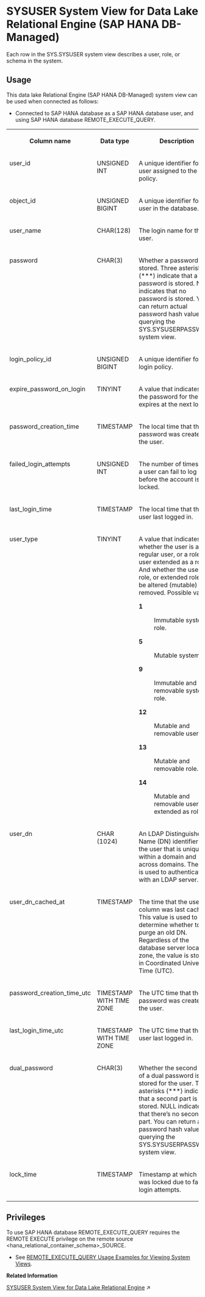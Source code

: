 <!-- loio191fd8e1a9594171a03df906f59e0a4f -->

# SYSUSER System View for Data Lake Relational Engine \(SAP HANA DB-Managed\)

Each row in the SYS.SYSUSER system view describes a user, role, or schema in the system.



## Usage

This data lake Relational Engine \(SAP HANA DB-Managed\) system view can be used when connected as follows:

-   Connected to SAP HANA database as a SAP HANA database user, and using SAP HANA database REMOTE\_EXECUTE\_QUERY.





<table>
<tr>
<th valign="top">

Column name

</th>
<th valign="top">

Data type

</th>
<th valign="top">

Description

</th>
</tr>
<tr>
<td valign="top">

user\_id

</td>
<td valign="top">

UNSIGNED INT

</td>
<td valign="top">

A unique identifier for the user assigned to the login policy.

</td>
</tr>
<tr>
<td valign="top">

object\_id

</td>
<td valign="top">

UNSIGNED BIGINT

</td>
<td valign="top">

A unique identifier for the user in the database.

</td>
</tr>
<tr>
<td valign="top">

user\_name

</td>
<td valign="top">

CHAR\(128\)

</td>
<td valign="top">

The login name for the user.

</td>
</tr>
<tr>
<td valign="top">

password

</td>
<td valign="top">

CHAR\(3\)

</td>
<td valign="top">

Whether a password is stored. Three asterisks \(\*\*\*\) indicate that a password is stored. NULL indicates that no password is stored. You can return actual password hash values by querying the SYS.SYSUSERPASSWORD system view.

</td>
</tr>
<tr>
<td valign="top">

login\_policy\_id

</td>
<td valign="top">

UNSIGNED BIGINT

</td>
<td valign="top">

A unique identifier for the login policy.

</td>
</tr>
<tr>
<td valign="top">

expire\_password\_on\_login

</td>
<td valign="top">

TINYINT

</td>
<td valign="top">

A value that indicates if the password for the user expires at the next login.

</td>
</tr>
<tr>
<td valign="top">

password\_creation\_time

</td>
<td valign="top">

TIMESTAMP

</td>
<td valign="top">

The local time that the password was created for the user.

</td>
</tr>
<tr>
<td valign="top">

failed\_login\_attempts

</td>
<td valign="top">

UNSIGNED INT

</td>
<td valign="top">

The number of times that a user can fail to log in before the account is locked.

</td>
</tr>
<tr>
<td valign="top">

last\_login\_time

</td>
<td valign="top">

TIMESTAMP

</td>
<td valign="top">

The local time that the user last logged in.

</td>
</tr>
<tr>
<td valign="top">

user\_type

</td>
<td valign="top">

TINYINT

</td>
<td valign="top">

A value that indicates whether the user is a regular user, or a role, or a user extended as a role. And whether the user, role, or extended role can be altered \(mutable\) or removed. Possible values:


<dl>
<dt><b>

1

</b></dt>
<dd>

Immutable system role.



</dd><dt><b>

5

</b></dt>
<dd>

Mutable system role



</dd><dt><b>

9

</b></dt>
<dd>

Immutable and removable system role.



</dd><dt><b>

12

</b></dt>
<dd>

Mutable and removable user.



</dd><dt><b>

13

</b></dt>
<dd>

Mutable and removable role.



</dd><dt><b>

14

</b></dt>
<dd>

Mutable and removable user extended as role.



</dd>
</dl>



</td>
</tr>
<tr>
<td valign="top">

user\_dn

</td>
<td valign="top">

CHAR \(1024\)

</td>
<td valign="top">

An LDAP Distinguished Name \(DN\) identifier for the user that is unique within a domain and across domains. The DN is used to authenticate with an LDAP server.

</td>
</tr>
<tr>
<td valign="top">

user\_dn\_cached\_at

</td>
<td valign="top">

TIMESTAMP

</td>
<td valign="top">

The time that the user\_dn column was last cached. This value is used to determine whether to purge an old DN. Regardless of the database server local time zone, the value is stored in Coordinated Universal Time \(UTC\).

</td>
</tr>
<tr>
<td valign="top">

password\_creation\_time\_utc

</td>
<td valign="top">

TIMESTAMP WITH TIME ZONE

</td>
<td valign="top">

The UTC time that the password was created for the user.

</td>
</tr>
<tr>
<td valign="top">

last\_login\_time\_utc

</td>
<td valign="top">

TIMESTAMP WITH TIME ZONE

</td>
<td valign="top">

The UTC time that the user last logged in.

</td>
</tr>
<tr>
<td valign="top">

dual\_password

</td>
<td valign="top">

CHAR\(3\)

</td>
<td valign="top">

Whether the second part of a dual password is stored for the user. Three asterisks \(\*\*\*\) indicate that a second part is stored. NULL indicates that there’s no second part. You can return actual password hash values by querying the SYS.SYSUSERPASSWORD system view.

</td>
</tr>
<tr>
<td valign="top">

lock\_time

</td>
<td valign="top">

TIMESTAMP

</td>
<td valign="top">

Timestamp at which user was locked due to failed login attempts.

</td>
</tr>
</table>



<a name="loio191fd8e1a9594171a03df906f59e0a4f__section_gj1_wy1_4yb"/>

## Privileges

To use SAP HANA database REMOTE\_EXECUTE\_QUERY requires the REMOTE EXECUTE privilege on the remote source <hana\_relational\_container\_schema\>\_SOURCE.

-   See [REMOTE\_EXECUTE\_QUERY Usage Examples for Viewing System Views](https://help.sap.com/docs/SAP_HANA_DATA_LAKE/a898e08b84f21015969fa437e89860c8/ada51c0074354a5f99b60c14cffb653c.html).

**Related Information**  


[SYSUSER System View for Data Lake Relational Engine](https://help.sap.com/viewer/19b3964099384f178ad08f2d348232a9/2023_4_QRC/en-US/3beae8f36c5f1014934e95d440287134.html "Each row in the SYS.SYSUSER system view describes a user, role, or schema in the system.") :arrow_upper_right:

